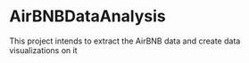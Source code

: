 # AirBNBDataAnalysis
This project intends to extract the AirBNB data and create data visualizations on it
